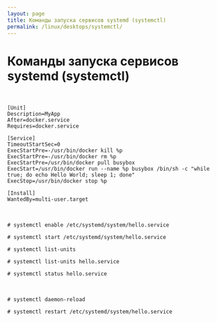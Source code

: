 ```yaml
---
layout: page
title: Команды запуска сервисов systemd (systemctl)
permalink: /linux/desktops/systemctl/
---
```



# Команды запуска сервисов systemd (systemctl)

<br/>

```
[Unit]
Description=MyApp
After=docker.service
Requires=docker.service

[Service]
TimeoutStartSec=0
ExecStartPre=-/usr/bin/docker kill %p
ExecStartPre=-/usr/bin/docker rm %p
ExecStartPre=/usr/bin/docker pull busybox
ExecStart=/usr/bin/docker run --name %p busybox /bin/sh -c "while true; do echo Hello World; sleep 1; done"
ExecStop=/usr/bin/docker stop %p

[Install]
WantedBy=multi-user.target
```

<br/>

    # systemctl enable /etc/systemd/system/hello.service

    # systemctl start /etc/systemd/system/hello.service

    # systemctl list-units

    # systemctl list-units hello.service

    # systemctl status hello.service



<br/>

    # systemctl daemon-reload

    # systemctl restart /etc/systemd/system/hello.service

<br/>
